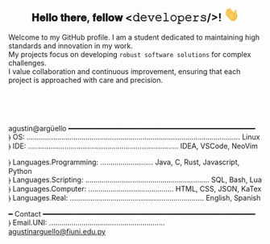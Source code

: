 <div align="center">
<h2> 𝐇𝐞𝐥𝐥𝐨 𝐭𝐡𝐞𝐫𝐞, 𝐟𝐞𝐥𝐥𝐨𝐰 <𝚍𝚎𝚟𝚎𝚕𝚘𝚙𝚎𝚛𝚜/>! <img src="https://github.com/ABSphreak/ABSphreak/blob/master/gifs/Hi.gif" width="30"></h2>
</div>
  
Welcome to my GitHub profile. I am a student dedicated to maintaining high standards and innovation in my work.  
My projects focus on developing `robust software solutions` for complex challenges.  
I value collaboration and continuous improvement, ensuring that each project is approached with care and precision.
  
  <br>
  <br>
  <br>
  
agustin@argüello ━━━━━━━━━━━━━━━━━━━━━━━━━━━━━━━━━━━━━━━━━━━━  
⦒ OS: ......................................................................................................... Linux  
⦒ IDE: .......................................................................... IDEA, VSCode, NeoVim  

⦒ Languages.Programming: .......................... Java, C, Rust, Javascript, Python  
⦒ Languages.Scripting: ............................................................. SQL, Bash, Lua  
⦒ Languages.Computer: .......................................... HTML, CSS, JSON, KaTex  
⦒ Languages.Real: .................................................................. English, Spanish 

━ Contact ━━━━━━━━━━━━━━━━━━━━━━━━━━━━━━━━━━━━━━━━━━━━━━━━━━  
⦒ Email.UNI: ......................................................... agustinarguello@fiuni.edu.py
